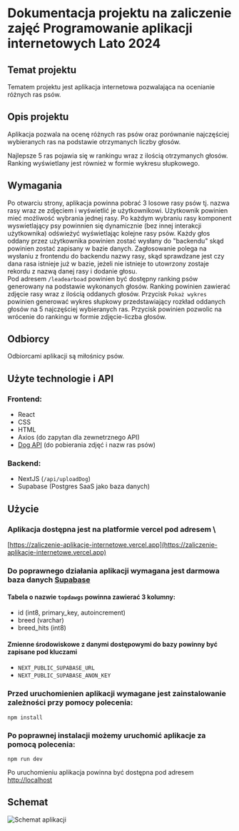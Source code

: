 # Dokumentacja projektu na zaliczenie zajęć Programowanie aplikacji internetowych Lato 2024

## Temat projektu

Tematem projektu jest aplikacja internetowa pozwalająca na ocenianie różnych ras psów.

## Opis projektu

Aplikacja pozwala na ocenę różnych ras psów oraz porównanie najczęściej wybieranych ras na podstawie otrzymanych liczby głosów.

Najlepsze 5 ras pojawia się w rankingu wraz z ilością otrzymanych głosów. 
Ranking wyświetlany jest również w formie wykresu słupkowego.

## Wymagania

Po otwarciu strony, aplikacja powinna pobrać 3 losowe rasy psów tj. nazwa rasy wraz ze zdjęciem i wyświetlić je użytkownikowi.
Użytkownik powinien mieć możliwość wybrania jednej rasy. Po każdym wybraniu rasy komponent wyswietlający psy powinnien się dynamicznie (bez innej interakcji użytkownika) odświeżyć wyświetlając kolejne rasy psów.
Każdy głos oddany przez użytkownika powinien zostać wysłany do "backendu" skąd powinien zostać zapisany w bazie danych.
Zagłosowanie polega na wysłaniu z frontendu do backendu nazwy rasy, skąd sprawdzane jest czy dana rasa istnieje już w bazie, jeżeli nie istnieje to utowrzony zostaje rekordu z nazwą danej rasy i dodanie głosu.  
Pod adresem `/leadearboad` powinien być dostępny ranking psów generowany na podstawie wykonanych głosów. Ranking powinien zawierać zdjęcie rasy wraz z ilością oddanych głosów. Przycisk `Pokaż wykres` powinien generować wykres słupkowy przedstawiający rozkład oddanych głosów na 5 najczęściej wybieranych ras. Przycisk powinien pozwolic na wrócenie do rankingu w formie zdjęcie-liczba głosów.

## Odbiorcy

Odbiorcami aplikacji są miłośnicy psów.

## 


## Użyte technologie i API

### Frontend:
 - React
 - CSS
 - HTML
 - Axios (do zapytan dla zewnetrznego API)
 - [Dog API](https://dog.ceo/dog-api/) (do pobierania zdjęć i nazw ras psów)

### Backend:
 - NextJS (`/api/uploadDog`)
 - Supabase (Postgres SaaS jako baza danych)

## Użycie

### Aplikacja dostępna jest na platformie vercel pod adresem \ 
[https://zaliczenie-aplikacje-internetowe.vercel.app](https://zaliczenie-aplikacje-internetowe.vercel.app)

### Do poprawnego działania aplikacji wymagana jest darmowa baza danych [Supabase](http://supabase.com)
#### Tabela o nazwie `topdawgs` powinna zawierać 3 kolumny:
 - id (int8, primary_key, autoincrement)
 - breed (varchar)
 - breed_hits (int8)
#### Zmienne środowiskowe z danymi dostępowymi do bazy powinny być zapisane pod kluczami
- `NEXT_PUBLIC_SUPABASE_URL`
- `NEXT_PUBLIC_SUPABASE_ANON_KEY`

### Przed uruchomienien aplikacji wymagane jest zainstalowanie zależności przy pomocy polecenia:

```npm install```

### Po poprawnej instalacji możemy uruchomić aplikacje za pomocą polecenia:
```npm run dev```

Po uruchomieniu aplikacja powinna być dostępna pod adresem [http://localhost](http://localhost:3000)


## Schemat
![Schemat aplikacji](wykres-zaliczenie.png)

